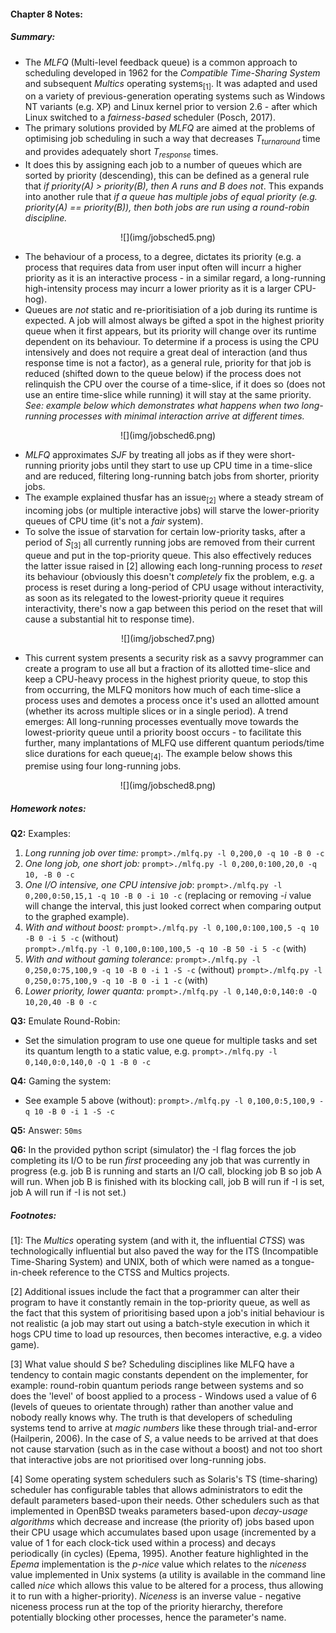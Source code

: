 #### Chapter 8 Notes:
##### Summary:
* The _MLFQ_ (Multi-level feedback queue) is a common approach to scheduling developed in 1962 for the _Compatible Time-Sharing System_ and subsequent _Multics_ operating systems<sub>[1]</sub>. It was adapted and used on a variety of previous-generation operating systems such as Windows NT variants (e.g. XP) and Linux kernel prior to version 2.6 - after which Linux switched to a _fairness-based_ scheduler (Posch, 2017). 
* The primary solutions provided by _MLFQ_ are aimed at the problems of optimising job scheduling in such a way that decreases _T<sub>turnaround</sub>_ time and provides adequately short _T<sub>response</sub>_ times.
* It does this by assigning each job to a number of queues which are sorted by priority (descending), this can be defined as a general rule that _if priority(A) > priority(B), then A runs and B does not_. This expands into another rule that _if a queue has multiple jobs of equal priority (e.g. priority(A) == priority(B)), then both jobs are run using a round-robin discipline._

<center>![](img/jobsched5.png)</center>

* The behaviour of a process, to a degree, dictates its priority (e.g. a process that requires data from user input often will incurr a higher priority as it is an interactive process - in a similar regard, a long-running high-intensity process may incurr a lower priority as it is a larger CPU-hog).
* Queues are _not_ static and re-prioritisiation of a job during its runtime is expected. A job will almost always be gifted a spot in the highest priority queue when it first appears, but its priority will change over its runtime dependent on its behaviour. To determine if a process is using the CPU intensively and does not require a great deal of interaction (and thus response time is not a factor), as a general rule, priority for that job is reduced (shifted down to the queue below) if the process does not relinquish the CPU over the course of a time-slice, if it does so (does not use an entire time-slice while running) it will stay at the same priority. _See: example below which demonstrates what happens when two long-running processes with minimal interaction arrive at different times._

<center>![](img/jobsched6.png)</center>

* _MLFQ_ approximates _SJF_ by treating all jobs as if they were short-running priority jobs until they start to use up CPU time in a time-slice and are reduced, filtering long-running batch jobs from shorter, priority jobs.
* The example explained thusfar has an issue<sub>[2]</sub> where a steady stream of incoming jobs (or multiple interactive jobs) will starve the lower-priority queues of CPU time (it's not a _fair_ system).
* To solve the issue of starvation for certain low-priority tasks, after a period of _S_<sub>[3]</sub> all currently running jobs are removed from their current queue and put in the top-priority queue. This also effectively reduces the latter issue raised in [2] allowing each long-running process to _reset_ its behaviour (obviously this doesn't _completely_ fix the problem, e.g. a process is reset during a long-period of CPU usage without interactivity, as soon as its relegated to the lowest-priority queue it requires interactivity, there's now a gap between this period on the reset that will cause a substantial hit to response time). 

<center>![](img/jobsched7.png)</center>

* This current system presents a security risk as a savvy programmer can create a program to use all but a fraction of its allotted time-slice and keep a CPU-heavy process in the highest priority queue, to stop this from occurring, the MLFQ monitors how much of each time-slice a process uses and demotes a process once it's used an allotted amount (whether its across multiple slices or in a single period). A trend emerges: All long-running processes eventually move towards the lowest-priority queue until a priority boost occurs - to facilitate this further, many implantations of MLFQ use different quantum periods/time slice durations for each queue<sub>[4]</sub>. The example below shows this premise using four long-running jobs.

<center>![](img/jobsched8.png)</center>

##### Homework notes:

__Q2:__ Examples:

1. _Long running job over time:_ `prompt>./mlfq.py -l 0,200,0 -q 10 -B 0 -c`
2. _One long job, one short job:_ `prompt>./mlfq.py -l 0,200,0:100,20,0 -q 10, -B 0 -c`
3. _One I/O intensive, one CPU intensive job_: `prompt>./mlfq.py -l 0,200,0:50,15,1 -q 10 -B 0 -i 10 -c` (replacing or removing _-i_ value will change the interval, this just looked correct when comparing output to the graphed example).
4. _With and without boost:_ `prompt>./mlfq.py -l 0,100,0:100,100,5 -q 10 -B 0 -i 5 -c` (without)  
`prompt>./mlfq.py -l 0,100,0:100,100,5 -q 10 -B 50 -i 5 -c` (with)
5. _With and without gaming tolerance:_ `prompt>./mlfq.py -l 0,250,0:75,100,9 -q 10 -B 0 -i 1 -S -c` (without)
`prompt>./mlfq.py -l 0,250,0:75,100,9 -q 10 -B 0 -i 1 -c` (with)
6. _Lower priority, lower quanta:_ `prompt>./mlfq.py -l 0,140,0:0,140:0 -Q 10,20,40 -B 0 -c`

__Q3:__ Emulate Round-Robin: 

* Set the simulation program to use one queue for multiple tasks and set its quantum length to a static value, e.g. `prompt>./mlfq.py -l 0,140,0:0,140,0 -Q 1 -B 0 -c`

__Q4:__ Gaming the system:

* See example 5 above (without): `prompt>./mlfq.py -l 0,100,0:5,100,9 -q 10 -B 0 -i 1 -S -c`

__Q5:__ Answer: `50ms`

__Q6:__ In the provided python script (simulator) the -I flag forces the job completing its I/O to be run _first_ proceeding any job that was currently in progress (e.g. job B is running and starts an I/O call, blocking job B so job A will run. When job B is finished with its blocking call, job B will run if -I is set, job A will run if -I is not set.)
##### Footnotes:

[1]: The _Multics_ operating system (and with it, the influential _CTSS_) was technologically influential but also paved the way for the ITS (Incompatible Time-Sharing System) and UNIX, both of which were named as a tongue-in-cheek reference to the CTSS and Multics projects.

[2] Additional issues include the fact that a programmer can alter their program to have it constantly remain in the top-priority queue, as well as the fact that this system of prioritising based upon a job's initial behaviour is not realistic (a job may start out using a batch-style execution in which it hogs CPU time to load up resources, then becomes interactive, e.g. a video game).

[3] What value should _S_ be? Scheduling disciplines like MLFQ have a tendency to contain magic constants dependent on the implementer, for example: round-robin quantum periods range between systems and so does the 'level' of boost applied to a process - Windows used a value of 6 (levels of queues to orientate through) rather than another value and nobody really knows why. The truth is that developers of scheduling systems tend to arrive at _magic numbers_ like these through trial-and-error (Hailperin, 2006). In the case of _S_, a value needs to be arrived at that does not cause starvation (such as in the case without a boost) and not too short that interactive jobs are not prioritised over long-running jobs.

[4] Some operating system schedulers such as Solaris's TS (time-sharing) scheduler has configurable tables that allows administrators to edit the default parameters based-upon their needs. Other schedulers such as that implemented in OpenBSD tweaks parameters based-upon _decay-usage algorithms_ which decrease and increase (the priority of) jobs based upon their CPU usage which accumulates based upon usage (incremented by a value of 1 for each clock-tick used within a process) and decays periodically (in cycles) (Epema, 1995). Another feature highlighted in the _Epema_ implementation is the _p-nice_ value which relates to the _niceness_ value implemented in Unix systems (a utility is available in the command line called _nice_ which allows this value to be altered for a process, thus allowing it to run with a higher-priority). _Niceness_ is an inverse value - negative niceness process run at the top of the priority hierarchy, therefore potentially blocking other processes, hence the parameter's name.